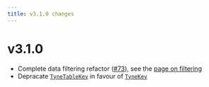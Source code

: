 ```yaml
---
title: v3.1.0 changes
---
```


# v3.1.0

- Complete data filtering refactor ([#73](https://github.com/alexnoddings/Tyne/issues/73)), see the [page on filtering](../packages/Blazor/filtering.md)
- Depracate [`TyneTableKey`](xref:Tyne.Blazor.TyneTableKey) in favour of [`TyneKey`](xref:Tyne.Blazor.TyneKey)
